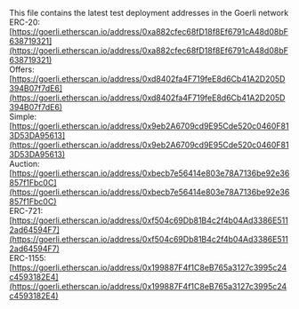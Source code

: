 This file contains the latest test deployment addresses in the Goerli network<br/>ERC-20: [https://goerli.etherscan.io/address/0xa882cfec68fD18f8Ef6791cA48d08bF638719321](https://goerli.etherscan.io/address/0xa882cfec68fD18f8Ef6791cA48d08bF638719321)<br/>Offers: [https://goerli.etherscan.io/address/0xd8402fa4F719feE8d6Cb41A2D205D394B07f7dE6](https://goerli.etherscan.io/address/0xd8402fa4F719feE8d6Cb41A2D205D394B07f7dE6)<br/>Simple: [https://goerli.etherscan.io/address/0x9eb2A6709cd9E95Cde520c0460F813D53DA95613](https://goerli.etherscan.io/address/0x9eb2A6709cd9E95Cde520c0460F813D53DA95613)<br/>Auction: [https://goerli.etherscan.io/address/0xbecb7e56414e803e78A7136be92e36857f1Fbc0C](https://goerli.etherscan.io/address/0xbecb7e56414e803e78A7136be92e36857f1Fbc0C)<br/>ERC-721: [https://goerli.etherscan.io/address/0xf504c69Db81B4c2f4b04Ad3386E5112ad64594F7](https://goerli.etherscan.io/address/0xf504c69Db81B4c2f4b04Ad3386E5112ad64594F7)<br/>ERC-1155: [https://goerli.etherscan.io/address/0x199887F4f1C8eB765a3127c3995c24c4593182E4](https://goerli.etherscan.io/address/0x199887F4f1C8eB765a3127c3995c24c4593182E4)<br/>